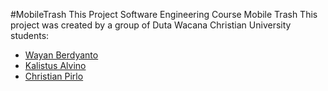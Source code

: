 #MobileTrash
This Project Software Engineering Course Mobile Trash
This project was created by a group of Duta Wacana Christian University students:
<ul>
    <li>
        <a href="https://github.com/WayanBerdyanto">Wayan Berdyanto</a>
    </li>
    <li>
        <a href="https://github.com/KalistusAlvino">Kalistus Alvino</a>
    </li>
     <li>
        <a href="https://github.com/ChristianPirlo">Christian Pirlo</a>
    </li>
</ul>

